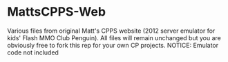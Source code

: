 # MattsCPPS-Web
Various files from original Matt's CPPS website (2012 server emulator for kids' Flash MMO Club Penguin). All files will remain unchanged but you are obviously free to fork this rep for your own CP projects. NOTICE: Emulator code not included
